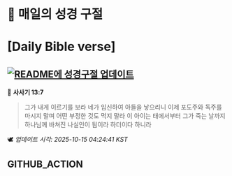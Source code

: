 # 🙏 매일의 성경 구절
# [Daily Bible verse]
## [![README에 성경구절 업데이트](https://github.com/DONGSUKA/first_test/actions/workflows/update-readme-bible.yml/badge.svg)](https://github.com/DONGSUKA/first_test/actions/workflows/update-readme-bible.yml)
<!-- START_BIBLE_VERSE -->
📖 **사사기 13:7**
> 그가 내게 이르기를 보라 네가 임신하여 아들을 낳으리니 이제 포도주와 독주를 마시지 말며 어떤 부정한 것도 먹지 말라 이 아이는 태에서부터 그가 죽는 날까지 하나님께 바쳐진 나실인이 됨이라 하더이다 하니라

🕊️ _업데이트 시각: 2025-10-15 04:24:41 KST_
  <!-- END_BIBLE_VERSE -->
## GITHUB_ACTION
